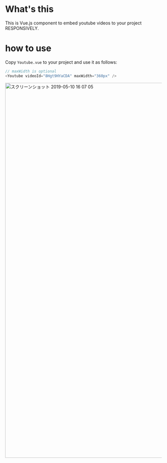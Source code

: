 # What's this

This is Vue.js component to embed youtube videos to your project RESPONSIVELY.

# how to use

Copy `Youtube.vue` to your project and use it as follows:

```js
// maxWidth is optional
<Youtube videoId="8Hgt9HYaCDA" maxWidth="360px" />
```

<img width="1205" alt="スクリーンショット 2019-05-10 16 07 05" src="https://user-images.githubusercontent.com/10986861/57508988-03c63a00-733e-11e9-9bf0-292038b35355.png">

